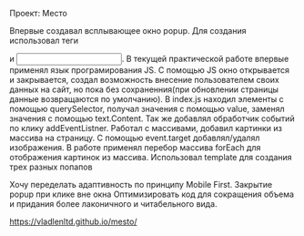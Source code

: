 <!-- Название проекта -->
 Проект: Место

<!-- Описание -->
Впервые создавал всплывающее окно popup. Для создания использовал теги <form> и <input>.
В текущей практической работе впервые применял язык програмирования JS. С помощью JS окно открывается и закрывается, создал возможность внесение пользователем своих данных на сайт, но пока без сохраненния(при обновлении страницы данные возвращаются по умолчанию).
В index.js находил элементы с помощью querySelector, получал значения c помощью value,
заменял значения с помощью text.Content. Так же добавлял обработчик событий по клику addEventListner.
Работал с массивами, добавил картинки из массива на страницу. C помощью event.target добавлял/удалял изображения. В работе применял перебор массива forEach для отображения картинок из массива. Использовал template для создания трех разных попапов
<!-- Планы по доработке -->
Хочу переделать адаптивность по принципу Mobile First.
Закрытие popup при клике вне окна
Оптимизировать код для сокращения объема и придания более лаконичного и читабельного вида.
<!-- Ссылка на работу -->
https://vladlenltd.github.io/mesto/